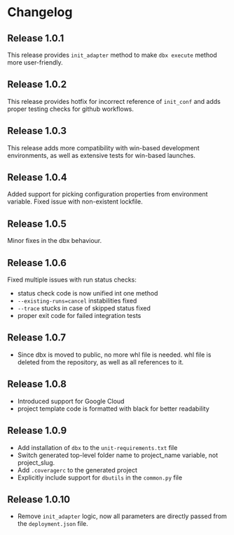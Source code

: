 # Changelog

## Release 1.0.1

This release provides `init_adapter` method to make `dbx execute` method more user-friendly.

## Release 1.0.2

This release provides hotfix for incorrect reference of `init_conf` and adds proper testing checks for github workflows.

## Release 1.0.3

This release adds more compatibility with win-based development environments, as well as extensive tests for win-based launches.

## Release 1.0.4

Added support for picking configuration properties from environment variable. 
Fixed issue with non-existent lockfile. 

## Release 1.0.5

Minor fixes in the dbx behaviour.

## Release 1.0.6

Fixed multiple issues with run status checks:
- status check code is now unified int one method
- `--existing-runs=cancel` instabilities fixed
- `--trace` stucks in case of skipped status fixed
- proper exit code for failed integration tests

## Release 1.0.7

- Since dbx is moved to public, no more whl file is needed. whl file is deleted from the repository, as well as all references to it.

## Release 1.0.8

- Introduced support for Google Cloud
- project template code is formatted with black for better readability

## Release 1.0.9

- Add installation of `dbx` to the `unit-requirements.txt` file
- Switch generated top-level folder name to project_name variable, not project_slug.
- Add `.coveragerc` to the generated project
- Explicitly include support for `dbutils` in the `common.py` file

## Release 1.0.10

- Remove `init_adapter` logic, now all parameters are directly passed from the `deployment.json` file.